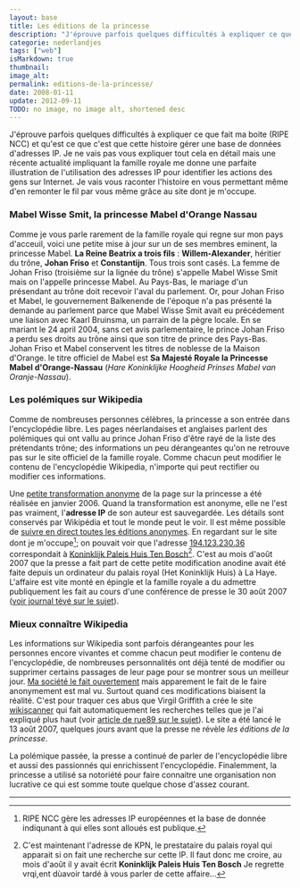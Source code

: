 ```yaml
---
layout: base
title: Les éditions de la princesse
description: "J'éprouve parfois quelques difficultés à expliquer ce que fait ma boite (RIPE NCC) et qu'est ce que c'est que cette histoire gérer une base de données d'ad"
categorie: nederlandjes
tags: ["web"]
isMarkdown: true
thumbnail: 
image_alt: 
permalink: editions-de-la-princesse/
date: 2008-01-11
update: 2012-09-11
TODO: no image, no image alt, shortened desc
---
```


J'éprouve parfois quelques difficultés à expliquer ce que fait ma boite (RIPE NCC) et qu'est ce que c'est que cette histoire gérer une base de données d'adresses IP. Je ne vais pas vous expliquer tout cela en détail mais une récente actualité impliquant la famille royale me donne une parfaite illustration de l'utilisation des adresses IP pour identifier les actions des gens sur Internet. Je vais vous raconter l'histoire en vous permettant même d'en remonter le fil par vous même grâce au site dont je m'occupe.

### Mabel Wisse Smit, la princesse Mabel d'Orange Nassau

Comme je vous parle rarement de la famille royale qui regne sur mon pays d'acceuil, voici une petite mise à jour sur un de ses membres eminent, la princesse Mabel. **La Reine Beatrix a trois fils** : **Willem-Alexander**, héritier du trône, **Johan Friso** et **Constantijn**. Tous trois sont casés. La femme de Johan Friso (troisième sur la lignée du trône) s'appelle Mabel Wisse Smit mais on l'appelle princesse Mabel. Au Pays-Bas, le mariage d'un présendant au trône doit recevoir l'aval du parlement. Or, pour Johan Friso et Mabel, le gouvernement Balkenende de l'époque n'a pas présenté la demande au parlement parce que Mabel Wisse Smit avait eu précédement une liaison avec Kaarl Bruinsma, un parrain de la pègre locale. En se mariant le 24 april 2004, sans cet avis parlementaire, le prince Johan Friso a perdu ses droits au trône ainsi que son titre de prince des Pays-Bas. Johan Friso et Mabel conservent les titres de noblesse de la Maison d'Orange. le titre officiel de Mabel est **Sa Majesté Royale la Princesse Mabel d'Orange-Nassau** (*Hare Koninklijke Hoogheid Prinses Mabel van Oranje-Nassau*).

### Les polémiques sur Wikipedia

Comme de nombreuses personnes célèbres, la princesse a son entrée dans l'encyclopédie libre. Les pages néerlandaises et anglaises parlent des polémiques qui ont vallu au prince Johan Friso d'être rayé de la liste des prétendants trône; des informations un peu dérangeantes qu'on ne retrouve pas sur le site officiel de la famille royale. Comme chacun peut modifier le contenu de l'encyclopédie Wikipedia, n'importe qui peut rectifier ou modifier ces informations. 

Une [petite transformation anonyme](http://en.wikipedia.org/w/index.php?diff=prev&oldid=34354284) de la page sur la princesse a été réalisée en janvier 2006. Quand la transformation est anonyme, elle ne l'est pas vraiment, l'**adresse IP** de son auteur est sauvegardée. Les détails sont conservés par Wikipédia et tout le monde peut le voir. Il est même possible de [suivre en direct toutes les éditions anonymes](http://www.lkozma.net/wpv/index.html). En regardant sur le site dont je m'occupe[^1]; on pouvait voir que l'adresse [194.123.230.36](http://www.ripe.net/fcgi-bin/whois?full_query_string=&searchtext=194.123.230.36) correspondait à [Koninklijk Paleis Huis Ten Bosch](http://wikiscanner.virgil.gr/name2ip.php?orgname=Koninklijk%20Paleis%20Huis%20Ten%20Bosch)[^2]. C'est au mois d'août 2007 que la presse a fait part de cette petite modification anodine avait été faite depuis un ordinateur du palais royal (Het Koninklijk Huis) à La Haye. L'affaire est vite monté en épingle et la famille royale a du admettre publiquement les fait au cours d'une conférence de presse le 30 août 2007 ([voir journal tévé sur le sujet](http://www.youtube.com/watch?v=Hp8ugz5a7sU)).

### Mieux connaître Wikipedia

Les informations sur Wikipedia sont parfois dérangeantes pour les personnes encore vivantes et comme chacun peut modifier le contenu de l'encyclopédie, de nombreuses personnalités ont déjà tenté de modifier ou supprimer certains passages de leur page pour se montrer sous un meilleur jour. [Ma société le fait ouvertement](http://en.wikipedia.org/wiki/Special:Contributions/Ncc_comms) mais apparement le fait de le faire anonymement est mal vu. Surtout quand ces modifications biaisent la réalité. C'est pour traquer ces abus que Virgil Griffith a crée le site [wikiscanner](http://wikiscanner.virgil.gr/) qui fait automatiquement les recherches telles que je l'ai expliqué plus haut (voir [article de rue89 sur le sujet](http://www.rue89.com/2007/08/17/pour-wikipedia-le-wikiscanner-est-un-outil-formidable)). Le site a été lancé le 13 août 2007, quelques jours avant que la presse ne révèle *les éditions de la princesse*.

La polémique passée, la presse a continué de parler de l'encyclopédie libre et aussi des passionnés qui enrichissent l'encyclopédie. Finalemment, la princesse a utilisé sa notoriété pour faire connaitre une organisation non lucrative ce qui est somme toute quelque chose d'assez courant.

---
[^1]: RIPE NCC gère les adresses IP européennes et la base de donnée indiqunant à qui elles sont alloués est publique.
[^2]: C'est maintenant l'adresse de KPN, le prestataire du palais royal qui apparait si on fait une recherche sur cette IP. Il faut donc me croire, au mois d'août il y avait écrit **Koninklijk Paleis Huis Ten Bosch** Je regrette vrqi,ent dùavoir tardé à vous parler de cette affaire...
<!-- post notes:
Wikipedia 
"Le prince Friso et la princesse Mabel ne sont pas les seuls à avoir voulu rafraîchir leur image sur lencyclopédie en ligne Wikipedia", rapporte le Trouw à la une. "Certaines personnes à la Deuxième Chambre semblent ne pas pouvoir résister à la tentation non plus. En tout cas, les ordinateurs de la Deuxième Chambre ont été employés régulièrement pour adapter la description de ses membres. Parfois, la modification apportée est anodine, mais dans dautres cas des passages critiques ont été supprimés à partir du Parlement. La page sur le député D66 Boris van der Ham, par exemple, a connu de nombreuses modifications faites à partir de ce quon appelle ladresse IP de la Deuxième Chambre. Il savère que Van der Ham lui-même en est lauteur, ainsi quil le confirme. Mais il sagit alors dajouts pertinents, daprès moi. Jestime quil faut être très prudent en supprimant des passages critiques. Une fois, jai effacé quelque chose de totalement absurde, mais jai laissé le fait que jaie rompu une promesse électorale."
"Si on laccusait par exemple de comportement dictatorial au sein du groupe parlementaire, il ne leffacerait certainement pas, comme cela sest produit sur la page sur Jan Marijnissen, du SP. Le 14 février, un passage moins positif sur le leader du SP, à propos dune querelle avec son collègue de parti Lazrak, y a été supprimé : Ce député accuse Marijnissen de comportement dictatorial. Et les lecteurs de Wikipedia, brusquement, navaient plus le droit de savoir que le SP, en 2006, a subi une défaite électorale à Oss, lieu de résidence de Marijnissen." 
http://www.ambafrance.nl/article.php?id_article=8838 

http://www.leforum.nl/phpBB/viewtopic.php?p=186079 

http://www.youtube.com/watch?v=Hp8ugz5a7sU 
http://www.rue89.com/2007/08/17/pour-wikipedia-le-wikiscanner-est-un-outil-formidable 
article du monde sur le sujet http://www.mondialisation.ca/index.php?context=va&aid=6565
--->
